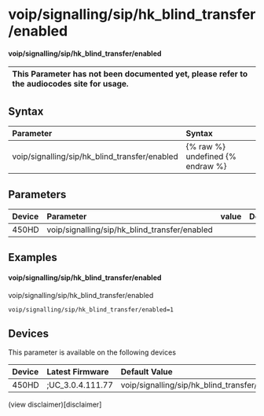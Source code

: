 ﻿---
description: voip/signalling/sip/hk_blind_transfer/enabled
search:
    keywords: ['voip','signalling','sip','hk_blind_transfer','enabled']
---

# voip/signalling/sip/hk_blind_transfer/enabled

#### voip/signalling/sip/hk_blind_transfer/enabled


| This Parameter has not been documented yet, please refer to the audiocodes site for usage.  |
| :--- |

## Syntax
| Parameter | Syntax |
| :--- | :--- |
|voip/signalling/sip/hk_blind_transfer/enabled | {% raw %} undefined {% endraw %} |

## Parameters
|Device|Parameter|value|Description|
|:---|:---|:---|:---|
| 450HD | voip/signalling/sip/hk_blind_transfer/enabled |  |  |

## Examples
#### voip/signalling/sip/hk_blind_transfer/enabled

voip/signalling/sip/hk_blind_transfer/enabled

```
voip/signalling/sip/hk_blind_transfer/enabled=1
```

## Devices
This parameter is available on the following devices

| Device | Latest Firmware | Default Value |
|:---|:---|:---|
| 450HD | ;UC_3.0.4.111.77 | voip/signalling/sip/hk_blind_transfer/enabled=1 

(view disclaimer)[disclaimer]
